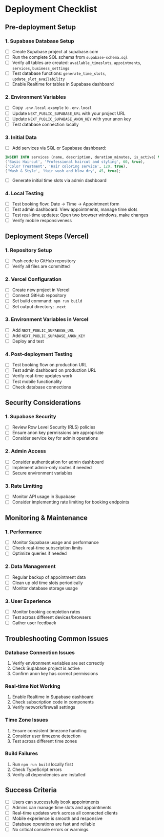 # Deployment Checklist

## Pre-deployment Setup

### 1. Supabase Database Setup
- [ ] Create Supabase project at supabase.com
- [ ] Run the complete SQL schema from `supabase-schema.sql`
- [ ] Verify all tables are created: `available_timeslots`, `appointments`, `services`, `business_settings`
- [ ] Test database functions: `generate_time_slots`, `update_slot_availability`
- [ ] Enable Realtime for tables in Supabase dashboard

### 2. Environment Variables
- [ ] Copy `.env.local.example` to `.env.local`
- [ ] Update `NEXT_PUBLIC_SUPABASE_URL` with your project URL
- [ ] Update `NEXT_PUBLIC_SUPABASE_ANON_KEY` with your anon key
- [ ] Test database connection locally

### 3. Initial Data
- [ ] Add services via SQL or Supabase dashboard:
```sql
INSERT INTO services (name, description, duration_minutes, is_active) VALUES
('Basic Haircut', 'Professional haircut and styling', 60, true),
('Color Treatment', 'Hair coloring service', 120, true),
('Wash & Style', 'Hair wash and blow dry', 45, true);
```
- [ ] Generate initial time slots via admin dashboard

### 4. Local Testing
- [ ] Test booking flow: Date → Time → Appointment form
- [ ] Test admin dashboard: View appointments, manage time slots
- [ ] Test real-time updates: Open two browser windows, make changes
- [ ] Verify mobile responsiveness

## Deployment Steps (Vercel)

### 1. Repository Setup
- [ ] Push code to GitHub repository
- [ ] Verify all files are committed

### 2. Vercel Configuration
- [ ] Create new project in Vercel
- [ ] Connect GitHub repository
- [ ] Set build command: `npm run build`
- [ ] Set output directory: `.next`

### 3. Environment Variables in Vercel
- [ ] Add `NEXT_PUBLIC_SUPABASE_URL`
- [ ] Add `NEXT_PUBLIC_SUPABASE_ANON_KEY`
- [ ] Deploy and test

### 4. Post-deployment Testing
- [ ] Test booking flow on production URL
- [ ] Test admin dashboard on production URL
- [ ] Verify real-time updates work
- [ ] Test mobile functionality
- [ ] Check database connections

## Security Considerations

### 1. Supabase Security
- [ ] Review Row Level Security (RLS) policies
- [ ] Ensure anon key permissions are appropriate
- [ ] Consider service key for admin operations

### 2. Admin Access
- [ ] Consider authentication for admin dashboard
- [ ] Implement admin-only routes if needed
- [ ] Secure environment variables

### 3. Rate Limiting
- [ ] Monitor API usage in Supabase
- [ ] Consider implementing rate limiting for booking endpoints

## Monitoring & Maintenance

### 1. Performance
- [ ] Monitor Supabase usage and performance
- [ ] Check real-time subscription limits
- [ ] Optimize queries if needed

### 2. Data Management
- [ ] Regular backup of appointment data
- [ ] Clean up old time slots periodically
- [ ] Monitor database storage usage

### 3. User Experience
- [ ] Monitor booking completion rates
- [ ] Test across different devices/browsers
- [ ] Gather user feedback

## Troubleshooting Common Issues

### Database Connection Issues
1. Verify environment variables are set correctly
2. Check Supabase project is active
3. Confirm anon key has correct permissions

### Real-time Not Working
1. Enable Realtime in Supabase dashboard
2. Check subscription code in components
3. Verify network/firewall settings

### Time Zone Issues
1. Ensure consistent timezone handling
2. Consider user timezone detection
3. Test across different time zones

### Build Failures
1. Run `npm run build` locally first
2. Check TypeScript errors
3. Verify all dependencies are installed

## Success Criteria

- [ ] Users can successfully book appointments
- [ ] Admins can manage time slots and appointments
- [ ] Real-time updates work across all connected clients
- [ ] Mobile experience is smooth and responsive
- [ ] Database operations are fast and reliable
- [ ] No critical console errors or warnings
